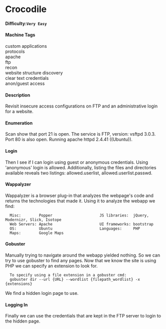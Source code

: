 # Crocodile

#### Difficulty:<code>Very Easy</code>

#### Machine Tags
  custom applications  
  protocols  
  apache  
  ftp  
  recon  
  website structure discovery   
  clear text credentials  
  anon/guest access  

#### Description
  Revisit insecure access configurations on FTP and an administrative login for a website. 

#### **Enumeration**
  Scan show that port 21 is open. The service is FTP, version: vsftpd 3.0.3. Port 80 is also open. Running apache httpd 2.4.41 ((Ubuntu)). 

#### **Login**
  Then I see if I can login using guest or anonymous credentials. Using 'anonymous' login is allowed. Additionally, listing the files and directories available reveals two listings: allowed.userlist, allowed.userlist.passwd.

#### **Wappalyzer**
  Wappalyzer is a browser plug-in that analyzes the webpage's code and returns the technologies that made it. Using it to analyze the webapp we find: 
  ```
    Misc:        Popper                     JS libraries:  jQuery, Modernizr, Slick, Isotope
    Web Servers: Apache                     UI frameworks: bootstrap
    OS:          Ubuntu                     Languages:     PHP
    Maps:        Google Maps
  ```

#### **Gobuster**
  Manually trying to navigate around the webapp yielded nothing. So we can try to use gobuster to find any pages. Now that we know the site is using PHP we can specify an extension to look for. 
  ``` 
    To specify using a file extension in a gobuster cmd:
    gobuster dir --url {URL} --wordlist {filepath_wordlist} -x {extensions}
  ```
  We find a hidden login page to use. 

#### **Logging In**
  Finally we can use the credentials that are kept in the FTP server to login to the hidden page. 